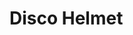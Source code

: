 # Disco Helmet

<div id="example"></div>
<script type="application/javascript">
  new Vue({
    el: '#example',
    template: '<live-code class="full" :template="code" mode="html>iframe" :debounce="200" />',
    data: {
      code:
`
<style>
  html,
  body {
    width: 100%;
    height: 100%;
    margin: 0;
    background: black;
  }
  lume-scene {
    touch-action: none;
  }
</style>

<script src="${location.origin+location.pathname}global.js"><\/script>

<lume-scene id="scene" perspective="800" webgl enable-css="false" shadowmap-type="pcfsoft" touch-action="none">
	<lume-camera-rig rotation="0 30 0" align-point="0.5 0.5 0.5" min-polar-angle="-11"></lume-camera-rig>

    <flickering-orbs id="lights" align-point="0.5 0.5 0.5" rotation="0 30 0"></flickering-orbs>

    <lume-gltf-model
    	id="model"
    	src="https://rawcdn.githack.com/KhronosGroup/glTF-Sample-Models/c99173c645f47fae603dcb2e7263e656e265cf06/2.0/DamagedHelmet/glTF-Binary/DamagedHelmet.glb"
    	rotation="0 45 0"
    	size="2 2 0"
    	align-point="0.5 0.5 0.5"
    	mount-point="0.5 0.5 0.5"
    	scale="200 200 200"
    ></lume-gltf-model>

    <lume-plane
    	color="black"
    	size="4000 4000"
    	rotation="90 0 0"
    	align-point="0.5 0.5 0.5"
    	mount-point="0.5 0.5 0.5"
    	position="0 300 0"
    ></lume-plane>
</lume-scene>

<script>
  LUME.useDefaultNames()

  lights.rotation = (x, y, z, t) => [x, y + 0.2, z]

  model.on('GLTF_LOAD', () => {
    model.three.traverse(n => {
      if ('material' in n) {
        n.castShadow = true
        n.receiveShadow = true
        model.needsUpdate()
      }
    })
  })
<\/script>
`
},
})
</script>
